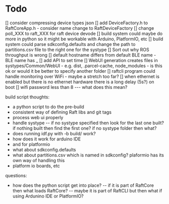 # Todo

[] consider compressing device types json
[] add DeviceFactory.h to RaftCoreApp.h - consider name change to RaftDeviceFactory
[] change poll_XXX to raft_XXX for raft device devode
[] build system could maybe do more in python so it might be workable with Arduino, PlatformIO, etc
[] build system could parse sdkconfig.defaults and change the path to partitions.csv file to the right one for the systype
[] Sort out why ROS throughput is wrong
[] default hostname differs from default BLE name - BLE name has _
[] add API to set time
[] WebUI generation creates files in systypes/Common/WebUI - e.g. dist, .parcel-cache, node_modules - is this ok or would it be better to specify another folder
[] raftcli program could handle monitoring over WiFi - maybe a stretch too far?
[] when ethernet is enabled but there is no ethernet hardware there is a long delay (5s?) on boot
[] wifi password less than 8 --- what does this mean?

build script thoughts:
- a python script to do the pre-build
- consistent way of defining Raft libs and git tags
- process web ui properly
- handle systype
-- if no systype specified then look for the last one built? if nothing built then find the first one? if no systype folder then what?
- does running idf.py with -b build/<systype> work?
- how does it work for arduino IDE
- and for platformio
- what about sdkconfig.defaults
- what about partitions.csv which is named in sdkconfig? plaformio has its own way of handling this
- platform io boards, etc

questions:
- how does the python script get into place?
-- if it is part of RaftCore then what loads RaftCore?
-- maybe it is part of RaftCLI but then what if using Ardunino IDE or PlatformIO?

